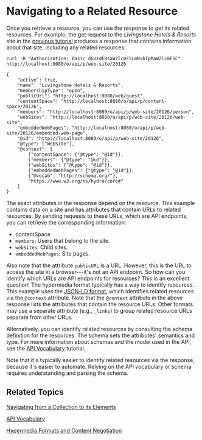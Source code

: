 # Navigating to a Related Resource [](id=navigating-to-a-related-resource)

Once you retrieve a resource, you can use the response to get its related 
resources. For example, the get request to the *Livingstone Hotels & Resorts* 
site in the 
[previous tutorial](/develop/tutorials/-/knowledge_base/7-1/navigating-from-a-collection-to-its-elements) 
produces a response that contains information about that site, including any 
related resources: 

    curl -H "Authorization: Basic dGVzdEBsaWZlcmF5LmNvbTpMaWZlcmF5C" http://localhost:8080/o/api/p/web-site/20126

    {
        "active": true,
        "name": "Livingstone Hotels & Resorts",
        "membershipType": "open",
        "publicUrl": "http://localhost:8080/web/guest",
        "contentSpace": "http://localhost:8080/o/api/p/content-space/20126",
        "members": "http://localhost:8080/o/api/p/web-site/20126/person",
        "webSites": "http://localhost:8080/o/api/p/web-site/20126/web-site",
        "embeddedWebPages": "http://localhost:8080/o/api/p/web-site/20126/embedded-web-page",
        "@id": "http://localhost:8080/o/api/p/web-site/20126",
        "@type": ["WebSite"],
        "@context": [
            {"contentSpace": {"@type": "@id"}},
            {"members": {"@type": "@id"}},
            {"webSites": {"@type": "@id"}},
            {"embeddedWebPages": {"@type": "@id"}},
            {"@vocab": "http://schema.org/"},
            "https://www.w3.org/ns/hydra/core#"
        ]
    }

The exact attributes in the response depend on the resource. This example 
contains data on a site and has attributes that contain URLs to related 
resources. By sending requests to these URLs, which are API endpoints, you can 
retrieve the corresponding information: 

-   contentSpace
-   `members`: Users that belong to the site. 
-   `webSites`: Child sites. 
-   `embeddedWebPages`: Site pages. 

Also note that the attribute `publicURL` is a URL. However, this is the URL to 
access the site in a browser---it's not an API endpoint. So how can you identify 
which URLs are API endpoints for resources? This is an excellent question! The 
hypermedia format typically has a way to identify resources. This example uses 
the 
[JSON-LD format](https://json-ld.org/), 
which identifies related resources via the `@context` attribute. Note that the 
`@context` attribute in the above response lists the attributes that contain the 
resource URLs. Other formats may use a separate attribute (e.g., `_links`) to 
group related resource URLs separate from other URLs. 

Alternatively, you can identify related resources by consulting the schema 
definition for the resources. The schema sets the attributes' semantics and 
type. For more information about schemas and the model used in the API, see the 
[API Vocabulary](/develop/tutorials/-/knowledge_base/7-1/api-vocabulary) 
tutorial.

Note that it's typically easier to identify related resources via the response, 
because it's easier to automate. Relying on the API vocabulary or schema 
requires understanding and parsing the schema. 

## Related Topics

[Navigating from a Collection to its Elements](/develop/tutorials/-/knowledge_base/7-1/navigating-from-a-collection-to-its-elements)

[API Vocabulary](/develop/tutorials/-/knowledge_base/7-1/api-vocabulary)

[Hypermedia Formats and Content Negotiation](/develop/tutorials/-/knowledge_base/7-1/hypermedia-formats-and-content-negotiation)
